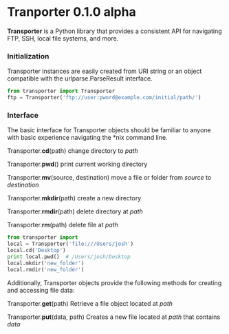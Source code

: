 # Tranporter 0.1.0 alpha

**Transporter** is a Python library that provides a consistent API for 
navigating FTP, SSH, local file systems, and more.

### Initialization

Transporter instances are easily created from URI string or an object 
compatible with the urlparse.ParseResult interface.

```python
from transporter import Transporter
ftp = Transporter('ftp://user:pword@example.com/initial/path/')
```

### Interface

The basic interface for Transporter objects should be familiar to anyone with 
basic experience navigating the *nix command line.

Transporter.**cd**(path)
    change directory to *path*

Transporter.**pwd**()
    print current working directory

Transporter.**mv**(source, destination)
    move a file or folder from *source* to *destination*

Transporter.**mkdir**(path)
    create a new directory

Transporter.**rmdir**(path)
    delete directory at *path*

Transporter.**rm**(path)
    delete file at *path*

```python
from transporter import
local = Transporter('file:///Users/josh')
local.cd('Desktop')
print local.pwd()  # /Users/josh/Desktop
local.mkdir('new_folder')
local.rmdir('new_folder')
```

Additionally, Transporter objects provide the following methods for creating and accessing file data:

Transporter.**get**(path)
    Retrieve a file object located at *path*

Transporter.**put**(data, path)
    Creates a new file located at *path* that contains *data*

